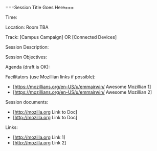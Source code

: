 ===Session Title Goes Here===

Time: 

Location: Room TBA

Track: [Campus Campaign] OR [Connected Devices]

Session Description:

Session Objectives:

Agenda (draft is OK):

Facilitators (use Mozillian links if possible):

* [https://mozillians.org/en-US/u/emmairwin/ Awesome Mozillian 1]
* [https://mozillians.org/en-US/u/emmairwin/ Awesome Mozillian 2] 

Session documents:

* [http://mozilla.org Link to Doc]
* [http://mozilla.org Link to Doc]

Links:

* [http://mozilla.org Link 1]
* [http://mozilla.org Link 2]
